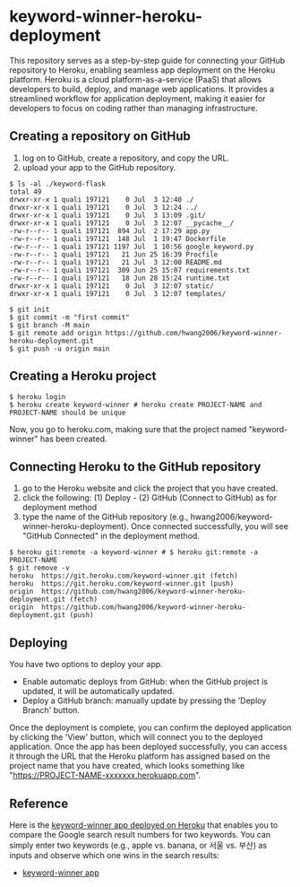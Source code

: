 # keyword-winner-heroku-deployment
This repository serves as a step-by-step guide for connecting your GitHub repository to Heroku, enabling seamless app deployment on the Heroku platform. Heroku is a cloud platform-as-a-service (PaaS) that allows developers to build, deploy, and manage web applications. It provides a streamlined workflow for application deployment, making it easier for developers to focus on coding rather than managing infrastructure.

## Creating a repository on GitHub
1. log on to GitHub, create a repository, and copy the URL.
2. upload your app to the GitHub repository.
```
$ ls -al ./keyword-flask
total 49
drwxr-xr-x 1 quali 197121    0 Jul  3 12:40 ./
drwxr-xr-x 1 quali 197121    0 Jul  3 12:24 ../
drwxr-xr-x 1 quali 197121    0 Jul  3 13:09 .git/
drwxr-xr-x 1 quali 197121    0 Jul  3 12:07 __pycache__/
-rw-r--r-- 1 quali 197121  894 Jul  2 17:29 app.py
-rw-r--r-- 1 quali 197121  148 Jul  1 19:47 Dockerfile
-rw-r--r-- 1 quali 197121 1197 Jul  1 10:56 google_keyword.py
-rw-r--r-- 1 quali 197121   21 Jun 25 16:39 Procfile
-rw-r--r-- 1 quali 197121   21 Jul  3 12:00 README.md
-rw-r--r-- 1 quali 197121  309 Jun 25 15:07 requirements.txt
-rw-r--r-- 1 quali 197121   18 Jun 28 15:24 runtime.txt
drwxr-xr-x 1 quali 197121    0 Jul  3 12:07 static/
drwxr-xr-x 1 quali 197121    0 Jul  3 12:07 templates/

$ git init
$ git commit -m "first commit"
$ git branch -M main
$ git remote add origin https://github.com/hwang2006/keyword-winner-heroku-deployment.git
$ git push -u origin main
```
## Creating a Heroku project 
```
$ heroku login
$ heroku create keyword-winner # heroku create PROJECT-NAME and PROJECT-NAME should be unique
```
Now, you go to heroku.com, making sure that the project named "keyword-winner" has been created.

## Connecting Heroku to the GitHub repository
1. go to the Heroku website and click the project that you have created.
2. click the following: (1) Deploy - (2) GitHub (Connect to GitHub) as for deployment method
3. type the name of the GitHub repository (e.g., hwang2006/keyword-winner-heroku-deployment).
Once connected successfully, you will see "GitHub Connected" in the deployment method.
```
$ heroku git:remote -a keyword-winner # $ heroku git:remote -a PROJECT-NAME
$ git remove -v
heroku  https://git.heroku.com/keyword-winner.git (fetch)
heroku  https://git.heroku.com/keyword-winner.git (push)
origin  https://github.com/hwang2006/keyword-winner-heroku-deployment.git (fetch)
origin  https://github.com/hwang2006/keyword-winner-heroku-deployment.git (push)
```
## Deploying 
You have two options to deploy your app. 
- Enable automatic deploys from GitHub: when the GitHub project is updated, it will be automatically updated.
- Deploy a GitHub branch: manually update by pressing the 'Deploy Branch' button.

Once the deployment is complete, you can confirm the deployed application by clicking the 'View' button, which will connect you to the deployed application. Once the app has been deployed successfully, you can access it through the URL that the Heroku platform has assigned based on the project name that you have created, which looks something like "https://PROJECT-NAME-xxxxxxx.herokuapp.com".

## Reference
Here is the [keyword-winner app deployed on Heroku](https://keyword-winner-39a53d276a1b.herokuapp.com/) that enables you to compare the Google search result numbers for two keywords. You can simply enter two keywords (e.g., apple vs. banana, or 서울 vs. 부산) as inputs and observe which one wins in the search results:
- [keyword-winner app](https://keyword-winner-39a53d276a1b.herokuapp.com/)
